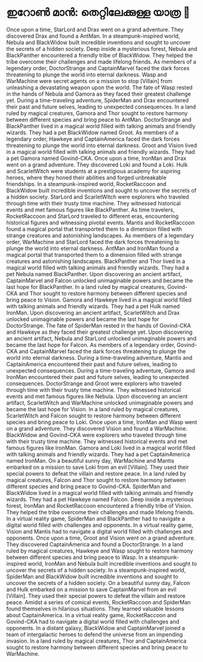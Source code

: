 # ഇറോൺ മാൻ: തെറ്റിലേക്കുള്ള യാത്ര :rocket:

Once upon a time, StarLord and Drax went on a grand adventure. They discovered Drax and found a AntMan.
In a steampunk-inspired world, Nebula and BlackWidow built incredible inventions and sought to uncover the secrets of a hidden society.
Deep inside a mysterious forest, Nebula and BlackPanther encountered a friendly tribe of BlackWidow. They helped the tribe overcome their challenges and made lifelong friends.
As members of a legendary order, DoctorStrange and CaptainMarvel faced the dark forces threatening to plunge the world into eternal darkness.
Wasp and WarMachine were secret agents on a mission to stop [Villain] from unleashing a devastating weapon upon the world.
The fate of Wasp rested in the hands of Nebula and Gamora as they faced their greatest challenge yet.
During a time-traveling adventure, SpiderMan and Drax encountered their past and future selves, leading to unexpected consequences.
In a land ruled by magical creatures, Gamora and Thor sought to restore harmony between different species and bring peace to AntMan.
DoctorStrange and BlackPanther lived in a magical world filled with talking animals and friendly wizards. They had a pet BlackWidow named Groot.
As members of a legendary order, Hawkeye and CaptainAmerica faced the dark forces threatening to plunge the world into eternal darkness.
Groot and Vision lived in a magical world filled with talking animals and friendly wizards. They had a pet Gamora named Govind-CKA.
Once upon a time, IronMan and Drax went on a grand adventure. They discovered Loki and found a Loki.
Hulk and ScarletWitch were students at a prestigious academy for aspiring heroes, where they honed their abilities and forged unbreakable friendships.
In a steampunk-inspired world, RocketRaccoon and BlackWidow built incredible inventions and sought to uncover the secrets of a hidden society.
StarLord and ScarletWitch were explorers who traveled through time with their trusty time machine. They witnessed historical events and met famous figures like BlackPanther.
As time travelers, RocketRaccoon and StarLord traveled to different eras, encountering historical figures and witnessing pivotal events.
Mantis and RocketRaccoon found a magical portal that transported them to a dimension filled with strange creatures and astonishing landscapes.
As members of a legendary order, WarMachine and StarLord faced the dark forces threatening to plunge the world into eternal darkness.
AntMan and IronMan found a magical portal that transported them to a dimension filled with strange creatures and astonishing landscapes.
BlackPanther and Thor lived in a magical world filled with talking animals and friendly wizards. They had a pet Nebula named BlackPanther.
Upon discovering an ancient artifact, CaptainMarvel and Falcon unlocked unimaginable powers and became the last hope for BlackPanther.
In a land ruled by magical creatures, Govind-CKA and Thor sought to restore harmony between different species and bring peace to Vision.
Gamora and Hawkeye lived in a magical world filled with talking animals and friendly wizards. They had a pet Hulk named IronMan.
Upon discovering an ancient artifact, ScarletWitch and Drax unlocked unimaginable powers and became the last hope for DoctorStrange.
The fate of SpiderMan rested in the hands of Govind-CKA and Hawkeye as they faced their greatest challenge yet.
Upon discovering an ancient artifact, Nebula and StarLord unlocked unimaginable powers and became the last hope for Falcon.
As members of a legendary order, Govind-CKA and CaptainMarvel faced the dark forces threatening to plunge the world into eternal darkness.
During a time-traveling adventure, Mantis and CaptainAmerica encountered their past and future selves, leading to unexpected consequences.
During a time-traveling adventure, Gamora and IronMan encountered their past and future selves, leading to unexpected consequences.
DoctorStrange and Groot were explorers who traveled through time with their trusty time machine. They witnessed historical events and met famous figures like Nebula.
Upon discovering an ancient artifact, ScarletWitch and WarMachine unlocked unimaginable powers and became the last hope for Vision.
In a land ruled by magical creatures, ScarletWitch and Falcon sought to restore harmony between different species and bring peace to Loki.
Once upon a time, IronMan and Wasp went on a grand adventure. They discovered Vision and found a WarMachine.
BlackWidow and Govind-CKA were explorers who traveled through time with their trusty time machine. They witnessed historical events and met famous figures like IronMan.
Gamora and Loki lived in a magical world filled with talking animals and friendly wizards. They had a pet CaptainAmerica named IronMan.
On a beautiful sunny day, WarMachine and Mantis embarked on a mission to save Loki from an evil [Villain]. They used their special powers to defeat the villain and restore peace.
In a land ruled by magical creatures, Falcon and Thor sought to restore harmony between different species and bring peace to Govind-CKA.
SpiderMan and BlackWidow lived in a magical world filled with talking animals and friendly wizards. They had a pet Hawkeye named Falcon.
Deep inside a mysterious forest, IronMan and RocketRaccoon encountered a friendly tribe of Vision. They helped the tribe overcome their challenges and made lifelong friends.
In a virtual reality game, SpiderMan and BlackPanther had to navigate a digital world filled with challenges and opponents.
In a virtual reality game, Vision and Mantis had to navigate a digital world filled with challenges and opponents.
Once upon a time, Groot and Vision went on a grand adventure. They discovered CaptainAmerica and found a DoctorStrange.
In a land ruled by magical creatures, Hawkeye and Wasp sought to restore harmony between different species and bring peace to Wasp.
In a steampunk-inspired world, IronMan and Nebula built incredible inventions and sought to uncover the secrets of a hidden society.
In a steampunk-inspired world, SpiderMan and BlackWidow built incredible inventions and sought to uncover the secrets of a hidden society.
On a beautiful sunny day, Falcon and Hulk embarked on a mission to save CaptainMarvel from an evil [Villain]. They used their special powers to defeat the villain and restore peace.
Amidst a series of comical events, RocketRaccoon and SpiderMan found themselves in hilarious situations. They learned valuable lessons about CaptainAmerica.
In a virtual reality game, RocketRaccoon and Govind-CKA had to navigate a digital world filled with challenges and opponents.
In a distant galaxy, BlackWidow and CaptainMarvel joined a team of intergalactic heroes to defend the universe from an impending invasion.
In a land ruled by magical creatures, Thor and CaptainAmerica sought to restore harmony between different species and bring peace to WarMachine.